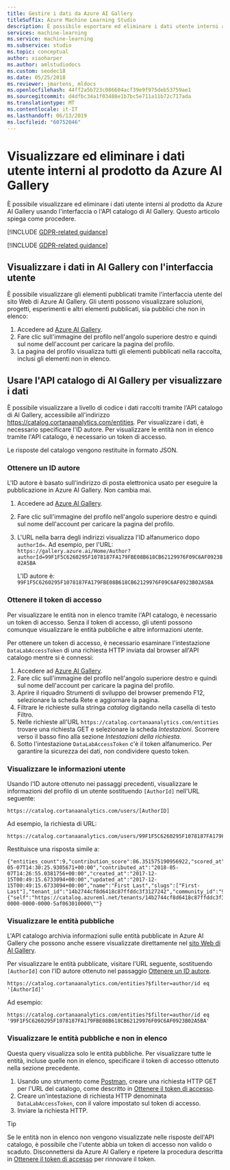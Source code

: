 ```yaml
---
title: Gestire i dati da Azure AI Gallery
titleSuffix: Azure Machine Learning Studio
description: È possibile esportare ed eliminare i dati utente interni al prodotto da Azure AI Gallery usando l'interfaccia o l'API catalogo di AI Gallery. Questo articolo illustra i passaggi da eseguire.
services: machine-learning
ms.service: machine-learning
ms.subservice: studio
ms.topic: conceptual
author: xiaoharper
ms.author: amlstudiodocs
ms.custom: seodec18
ms.date: 05/25/2018
ms.reviewer: jmartens, mldocs
ms.openlocfilehash: 44ff2a5b723c086604acf39e9f975deb53759ae1
ms.sourcegitcommit: d4dfbc34a1f03488e1b7bc5e711a11b72c717ada
ms.translationtype: MT
ms.contentlocale: it-IT
ms.lasthandoff: 06/13/2019
ms.locfileid: "60752046"
---
```

# <a name="view-and-delete-in-product-user-data-from-azure-ai-gallery"></a>Visualizzare ed eliminare i dati utente interni al prodotto da Azure AI Gallery

È possibile visualizzare ed eliminare i dati utente interni al prodotto da Azure AI Gallery usando l'interfaccia o l'API catalogo di AI Gallery. Questo articolo spiega come procedere.

[!INCLUDE [GDPR-related guidance](../../../includes/gdpr-dsr-and-stp-note.md)]

[!INCLUDE [GDPR-related guidance](../../../includes/gdpr-intro-sentence.md)]

## <a name="view-your-data-in-ai-gallery-with-the-ui"></a>Visualizzare i dati in AI Gallery con l'interfaccia utente

È possibile visualizzare gli elementi pubblicati tramite l'interfaccia utente del sito Web di Azure AI Gallery. Gli utenti possono visualizzare soluzioni, progetti, esperimenti e altri elementi pubblicati, sia pubblici che non in elenco:

1.  Accedere ad [Azure AI Gallery](https://gallery.azure.ai/).
2.  Fare clic sull'immagine del profilo nell'angolo superiore destro e quindi sul nome dell'account per caricare la pagina del profilo.
3.  La pagina del profilo visualizza tutti gli elementi pubblicati nella raccolta, inclusi gli elementi non in elenco.

## <a name="use-the-ai-gallery-catalog-api-to-view-your-data"></a>Usare l'API catalogo di AI Gallery per visualizzare i dati

È possibile visualizzare a livello di codice i dati raccolti tramite l'API catalogo di AI Gallery, accessibile all'indirizzo https://catalog.cortanaanalytics.com/entities. Per visualizzare i dati, è necessario specificare l'ID autore. Per visualizzare le entità non in elenco tramite l'API catalogo, è necessario un token di accesso.

Le risposte del catalogo vengono restituite in formato JSON.

### <a name="get-an-author-id"></a>Ottenere un ID autore
L'ID autore è basato sull'indirizzo di posta elettronica usato per eseguire la pubblicazione in Azure AI Gallery. Non cambia mai.

1.  Accedere ad [Azure AI Gallery](https://gallery.azure.ai/).
2.  Fare clic sull'immagine del profilo nell'angolo superiore destro e quindi sul nome dell'account per caricare la pagina del profilo.
3.  L'URL nella barra degli indirizzi visualizza l'ID alfanumerico dopo `authorId=`. Ad esempio, per l'URL: `https://gallery.azure.ai/Home/Author?authorId=99F1F5C6260295F1078187FA179FBE08B618CB62129976F09C6AF0923B02A5BA`
        
    L'ID autore è: `99F1F5C6260295F1078187FA179FBE08B618CB62129976F09C6AF0923B02A5BA`

### <a name="get-your-access-token"></a>Ottenere il token di accesso

Per visualizzare le entità non in elenco tramite l'API catalogo, è necessario un token di accesso. Senza il token di accesso, gli utenti possono comunque visualizzare le entità pubbliche e altre informazioni utente.

Per ottenere un token di accesso, è necessario esaminare l'intestazione `DataLabAccessToken` di una richiesta HTTP inviata dal browser all'API catalogo mentre si è connessi:

1.  Accedere ad [Azure AI Gallery](https://gallery.azure.ai/).
2.  Fare clic sull'immagine del profilo nell'angolo superiore destro e quindi sul nome dell'account per caricare la pagina del profilo.
3.  Aprire il riquadro Strumenti di sviluppo del browser premendo F12, selezionare la scheda Rete e aggiornare la pagina. 
4. Filtrare le richieste sulla stringa *catalog* digitando nella casella di testo Filtro.
5.  Nelle richieste all'URL `https://catalog.cortanaanalytics.com/entities` trovare una richiesta GET e selezionare la scheda *Intestazioni*. Scorrere verso il basso fino alla sezione *Intestazioni della richiesta*.
6.  Sotto l'intestazione `DataLabAccessToken` c'è il token alfanumerico. Per garantire la sicurezza dei dati, non condividere questo token.

### <a name="view-user-information"></a>Visualizzare le informazioni utente
Usando l'ID autore ottenuto nei passaggi precedenti, visualizzare le informazioni del profilo di un utente sostituendo `[AuthorId]` nell'URL seguente:

    https://catalog.cortanaanalytics.com/users/[AuthorID]

Ad esempio, la richiesta di URL:
    
    https://catalog.cortanaanalytics.com/users/99F1F5C6260295F1078187FA179FBE08B618CB62129976F09C6AF0923B02A5BA

Restituisce una risposta simile a:

    {"entities_count":9,"contribution_score":86.351575190956922,"scored_at":"2018-05-07T14:30:25.9305671+00:00","contributed_at":"2018-05-07T14:26:55.0381756+00:00","created_at":"2017-12-15T00:49:15.6733094+00:00","updated_at":"2017-12-15T00:49:15.6733094+00:00","name":"First Last","slugs":["First-Last"],"tenant_id":"14b2744cf8d6418c87ffddc3f3127242","community_id":"9502630827244d60a1214f250e3bbca7","id":"99F1F5C6260295F1078187FA179FBE08B618CB62129976F09C6AF0923B02A5BA","_links":{"self":"https://catalog.azureml.net/tenants/14b2744cf8d6418c87ffddc3f3127242/communities/9502630827244d60a1214f250e3bbca7/users/99F1F5C6260295F1078187FA179FBE08B618CB62129976F09C6AF0923B02A5BA"},"etag":"\"2100d185-0000-0000-0000-5af063010000\""}


### <a name="view-public-entities"></a>Visualizzare le entità pubbliche

L'API catalogo archivia informazioni sulle entità pubblicate in Azure AI Gallery che possono anche essere visualizzate direttamente nel [sito Web di AI Gallery](https://gallery.azure.ai/). 

Per visualizzare le entità pubblicate, visitare l'URL seguente, sostituendo `[AuthorId]` con l'ID autore ottenuto nel passaggio [Ottenere un ID autore](#get-an-author-id).

    https://catalog.cortanaanalytics.com/entities?$filter=author/id eq '[AuthorId]'

Ad esempio:

    https://catalog.cortanaanalytics.com/entities?$filter=author/id eq '99F1F5C6260295F1078187FA179FBE08B618CB62129976F09C6AF0923B02A5BA'

### <a name="view-unlisted-and-public-entities"></a>Visualizzare le entità pubbliche e non in elenco

Questa query visualizza solo le entità pubbliche. Per visualizzare tutte le entità, incluse quelle non in elenco, specificare il token di accesso ottenuto nella sezione precedente.

1.  Usando uno strumento come [Postman](https://www.getpostman.com), creare una richiesta HTTP GET per l'URL del catalogo, come descritto in [Ottenere il token di accesso](#get-your-access-token).
2.  Creare un'intestazione di richiesta HTTP denominata `DataLabAccessToken`, con il valore impostato sul token di accesso.
3.  Inviare la richiesta HTTP.

> [!TIP]
> Se le entità non in elenco non vengono visualizzate nelle risposte dell'API catalogo, è possibile che l'utente abbia un token di accesso non valido o scaduto. Disconnettersi da Azure AI Gallery e ripetere la procedura descritta in [Ottenere il token di accesso](#get-your-access-token) per rinnovare il token. 
